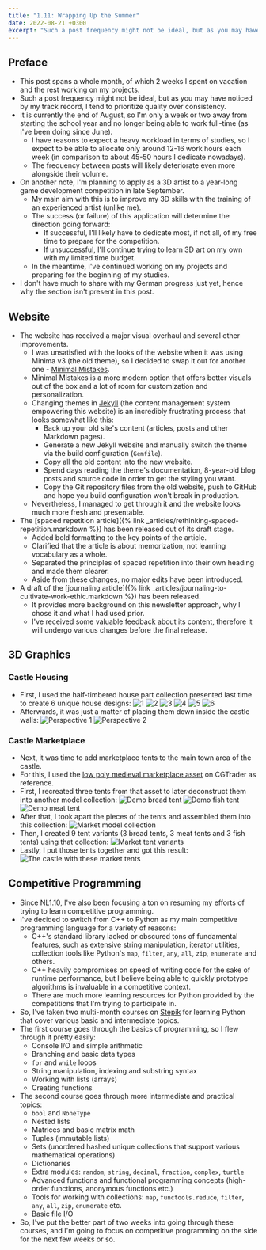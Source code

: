 ```yaml
---
title: "1.11: Wrapping Up the Summer"
date: 2022-08-21 +0300
excerpt: "Such a post frequency might not be ideal, but as you may have noticed by my track record, I tend to prioritize..."
---
```


## Preface

- This post spans a whole month, of which 2 weeks I spent on vacation and the rest working on my projects.
- Such a post frequency might not be ideal, but as you may have noticed by my track record, I tend to prioritize quality
  over consistency.
- It is currently the end of August, so I'm only a week or two away from starting the school year and no longer being
  able to work full-time (as I've been doing since June).
  - I have reasons to expect a heavy workload in terms of studies, so I expect to be able to allocate only around 12-16
    work hours each week (in comparison to about 45-50 hours I dedicate nowadays).
  - The frequency between posts will likely deteriorate even more alongside their volume.
- On another note, I'm planning to apply as a 3D artist to a year-long game development competition in late September.
  - My main aim with this is to improve my 3D skills with the training of an experienced artist (unlike me).
  - The success (or failure) of this application will determine the direction going forward:
    - If successful, I'll likely have to dedicate most, if not all, of my free time to prepare for the competition.
    - If unsuccessful, I'll continue trying to learn 3D art on my own with my limited time budget.
  - In the meantime, I've continued working on my projects and preparing for the beginning of my studies.
- I don't have much to share with my German progress just yet, hence why the section isn't present in this post.

## Website

- The website has received a major visual overhaul and several other improvements.
  - I was unsatisfied with the looks of the website when it was using Minima v3 (the old theme), so I decided to swap it
    out for another one - [Minimal Mistakes](https://mmistakes.github.io/minimal-mistakes/).
  - Minimal Mistakes is a more modern option that offers better visuals out of the box and a lot of room for
    customization and personalization.
  - Changing themes in [Jekyll](https://jekyllrb.com) (the content management system empowering this website) is an
    incredibly frustrating process that looks somewhat like this:
    - Back up your old site's content (articles, posts and other Markdown pages).
    - Generate a new Jekyll website and manually switch the theme via the build configuration (`Gemfile`).
    - Copy all the old content into the new website.
    - Spend days reading the theme's documentation, 8-year-old blog posts and source code in order to get the styling
      you want.
    - Copy the Git repository files from the old website, push to GitHub and hope you build configuration won't break
      in production.
  - Nevertheless, I managed to get through it and the website looks much more fresh and presentable.
- The [spaced repetition article]({% link _articles/rethinking-spaced-repetition.markdown %}) has been released out of
  its draft stage.
  - Added bold formatting to the key points of the article.
  - Clarified that the article is about memorization, not learning vocabulary as a whole.
  - Separated the principles of spaced repetition into their own heading and made them clearer.
  - Aside from these changes, no major edits have been introduced.
- A draft of the [journaling article]({% link _articles/journaling-to-cultivate-work-ethic.markdown %}) has been released.
  - It provides more background on this newsletter approach, why I chose it and what I had used prior.
  - I've received some valuable feedback about its content, therefore it will undergo various changes before the final
    release.

## 3D Graphics

### Castle Housing

- First, I used the half-timbered house part collection presented last time to create 6 unique house designs:
![1](/cdn/20220822/CastleHouseDesign1.png)
![2](/cdn/20220822/CastleHouseDesign2.png)
![3](/cdn/20220822/CastleHouseDesign3.png)
![4](/cdn/20220822/CastleHouseDesign4.png)
![5](/cdn/20220822/CastleHouseDesign5.png)
![6](/cdn/20220822/CastleHouseDesign6.png)
- Afterwards, it was just a matter of placing them down inside the castle walls:
![Perspective 1](/cdn/20220822/CastleWithHouses1.png)
![Perspective 2](/cdn/20220822/CastleWithHouses2.png)

### Castle Marketplace

- Next, it was time to add marketplace tents to the main town area of the castle.
- For this, I used the [low poly medieval marketplace asset](https://www.cgtrader.com/3d-models/architectural/architectural-street/low-poly-medieval-marketplace)
  on CGTrader as reference.
- First, I recreated three tents from that asset to later deconstruct them into another model collection:
![Demo bread tent](/cdn/20220822/DemoBreadTent.png)
![Demo fish tent](/cdn/20220822/DemoFishTent.png)
![Demo meat tent](/cdn/20220822/DemoMeatTent.png)
- After that, I took apart the pieces of the tents and assembled them into this collection:
![Market model collection](/cdn/20220822/MarketModelCollection.png)
- Then, I created 9 tent variants (3 bread tents, 3 meat tents and 3 fish tents) using that collection:
![Market tent variants](/cdn/20220822/MarketTentVariants.png)
- Lastly, I put those tents together and got this result:
![The castle with these market tents](/cdn/20220822/CastleWithMarketTents.png)

## Competitive Programming

- Since NL1.10, I've also been focusing a ton on resuming my efforts of trying to learn competitive programming.
- I've decided to switch from C++ to Python as my main competitive programming language for a variety of reasons:
  - C++'s standard library lacked or obscured tons of fundamental features, such as extensive string manipulation,
    iterator utilities, collection tools like Python's `map`, `filter`, `any`, `all`, `zip`, `enumerate` and others.
  - C++ heavily compromises on speed of writing code for the sake of runtime performance, but I believe being able to
    quickly prototype algorithms is invaluable in a competitive context.
  - There are much more learning resources for Python provided by the competitions that I'm trying to participate in.
- So, I've taken two multi-month courses on [Stepik](https://stepik.org) for learning Python that cover various basic
  and intermediate topics.
- The first course goes through the basics of programming, so I flew through it pretty easily:
  - Console I/O and simple arithmetic
  - Branching and basic data types
  - `for` and `while` loops
  - String manipulation, indexing and substring syntax
  - Working with lists (arrays)
  - Creating functions
- The second course goes through more intermediate and practical topics:
  - `bool` and `NoneType`
  - Nested lists
  - Matrices and basic matrix math
  - Tuples (immutable lists)
  - Sets (unordered hashed unique collections that support various mathematical operations)
  - Dictionaries
  - Extra modules: `random`, `string`, `decimal`, `fraction`, `complex`, `turtle`
  - Advanced functions and functional programming concepts (high-order functions, anonymous functions etc.)
  - Tools for working with collections: `map`, `functools.reduce`, `filter`, `any`, `all`, `zip`, `enumerate` etc.
  - Basic file I/O
- So, I've put the better part of two weeks into going through these courses, and I'm going to focus on competitive
  programming on the side for the next few weeks or so.
